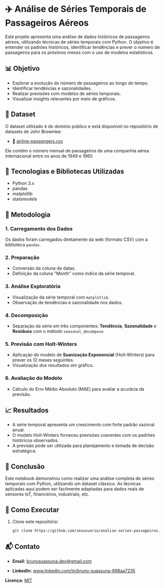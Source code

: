 # ✈️ Análise de Séries Temporais de Passageiros Aéreos

Este projeto apresenta uma análise de dados históricos de passageiros aéreos, utilizando técnicas de séries temporais com Python. O objetivo é entender os padrões históricos, identificar tendências e prever o número de passageiros para os próximos meses com o uso de modelos estatísticos.

## 📊 Objetivo

- Explorar a evolução do número de passageiros ao longo do tempo.
- Identificar tendências e sazonalidades.
- Realizar previsões com modelos de séries temporais.
- Visualizar insights relevantes por meio de gráficos.

## 📁 Dataset

O dataset utilizado é de domínio público e está disponível no repositório de datasets de John Brownlee:

- 📌 [airline-passengers.csv](https://raw.githubusercontent.com/jbrownlee/Datasets/master/airline-passengers.csv)

Ele contém o número mensal de passageiros de uma companhia aérea internacional entre os anos de 1949 e 1960.

## 🔧 Tecnologias e Bibliotecas Utilizadas

- Python 3.x  
- pandas  
- matplotlib  
- statsmodels  

## 🧠 Metodologia

### 1. Carregamento dos Dados
Os dados foram carregados diretamente da web (formato CSV) com a biblioteca `pandas`.

### 2. Preparação
- Conversão da coluna de datas.
- Definição da coluna "Month" como índice da série temporal.

### 3. Análise Exploratória
- Visualização da série temporal com `matplotlib`.
- Observação de tendências e sazonalidade nos dados.

### 4. Decomposição
- Separação da série em três componentes: **Tendência**, **Sazonalidade** e **Resíduos** com o método `seasonal_decompose`.

### 5. Previsão com Holt-Winters
- Aplicação do modelo de **Suavização Exponencial** (Holt-Winters) para prever os 12 meses seguintes.
- Visualização dos resultados em gráfico.

### 6. Avaliação do Modelo
- Cálculo do Erro Médio Absoluto (MAE) para avaliar a acurácia da previsão.

## 📈 Resultados

- A série temporal apresenta um crescimento com forte padrão sazonal anual.
- O modelo Holt-Winters forneceu previsões coerentes com os padrões históricos observados.
- A previsão pode ser utilizada para planejamento e tomada de decisão estratégica.

## 📌 Conclusão

Este notebook demonstrou como realizar uma análise completa de séries temporais com Python, utilizando um dataset clássico. As técnicas aplicadas aqui podem ser facilmente adaptadas para dados reais de sensores IoT, financeiros, industriais, etc.

## 🚀 Como Executar

1. Clone este repositório:
   ```bash
   git clone https://github.com/seuusuario/analise-series-passageiros.git

## 📬 Contato

- **Email:** brunosuassuna.dev@gmail.com

- **LinkedIn:** www.linkedin.com/in/bruno-suassuna-698aa7235

**Licença:** [MIT](https://opensource.org/license/MIT)
